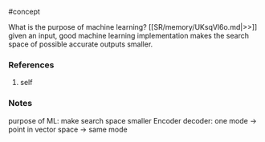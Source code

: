 #concept

What is the purpose of machine learning? [[SR/memory/UKsqVl6o.md|>>]] given an input, good machine learning implementation makes the search space of possible accurate outputs smaller.

### References
1. self

### Notes
purpose of ML: make search space smaller
Encoder decoder: one mode -> point in vector space -> same mode
